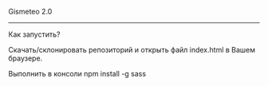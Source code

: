 Gismeteo 2.0
***
Как запустить?


Скачать/склонировать репозиторий и открыть файл index.html в Вашем браузере.

Выполнить в консоли npm install -g sass
